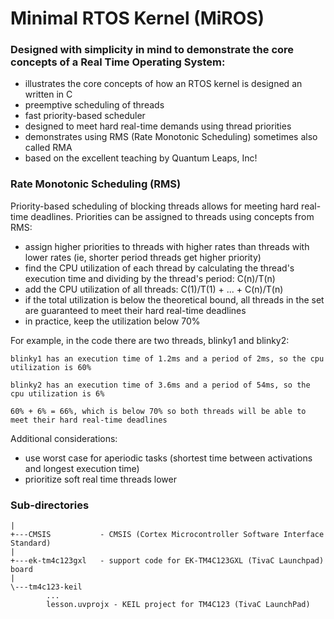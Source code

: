 

# Minimal RTOS Kernel (MiROS)
### Designed with simplicity in mind to demonstrate the core concepts of a Real Time Operating System: 
- illustrates the core concepts of how an RTOS kernel is designed an written in C
- preemptive scheduling of threads
- fast priority-based scheduler
- designed to meet hard real-time demands using thread priorities
- demonstrates using RMS (Rate Monotonic Scheduling) sometimes also called RMA
- based on the excellent teaching by Quantum Leaps, Inc!
### Rate Monotonic Scheduling (RMS)
Priority-based scheduling of blocking threads allows for meeting hard real-time deadlines. Priorities can be assigned to threads using concepts from RMS:
- assign higher priorities to threads with higher rates than threads with lower rates (ie, shorter period threads get higher priority)
- find the CPU utilization of each thread by calculating the thread's execution time and dividing by the thread's period:  C(n)/T(n)
- add the CPU utilization of all threads:  C(1)/T(1) + ... + C(n)/T(n)
- if the total utilization is below the theoretical bound, all threads in the set are guaranteed to meet their hard real-time deadlines
- in practice, keep the utilization below 70%

For example, in the code there are two threads, blinky1 and blinky2:

	blinky1 has an execution time of 1.2ms and a period of 2ms, so the cpu utilization is 60%

	blinky2 has an execution time of 3.6ms and a period of 54ms, so the cpu utilization is 6%

	60% + 6% = 66%, which is below 70% so both threads will be able to meet their hard real-time deadlines

Additional considerations:
- use worst case for aperiodic tasks (shortest time between activations
	and longest execution time)
- prioritize soft real time threads lower 
### Sub-directories
```
|
+---CMSIS           - CMSIS (Cortex Microcontroller Software Interface Standard)
|
+---ek-tm4c123gxl   - support code for EK-TM4C123GXL (TivaC Launchpad) board
|
\---tm4c123-keil
        ...
        lesson.uvprojx - KEIL project for TM4C123 (TivaC LaunchPad)
```